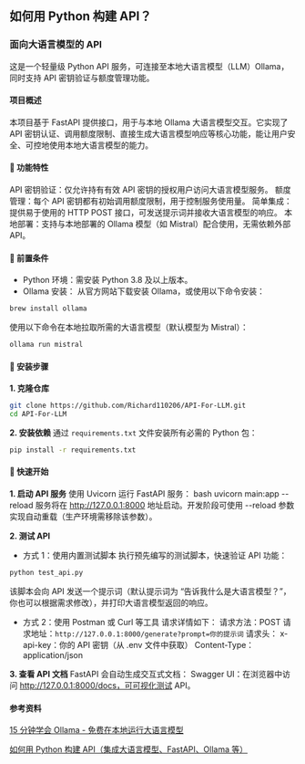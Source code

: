## 如何用 Python 构建 API？
### 面向大语言模型的 API
这是一个轻量级 Python API 服务，可连接至本地大语言模型（LLM）Ollama，同时支持 API 密钥验证与额度管理功能。

#### 项目概述
本项目基于 FastAPI 提供接口，用于与本地 Ollama 大语言模型交互。它实现了 API 密钥认证、调用额度限制、直接生成大语言模型响应等核心功能，能让用户安全、可控地使用本地大语言模型的能力。

#### 🚀 功能特性
API 密钥验证：仅允许持有有效 API 密钥的授权用户访问大语言模型服务。
额度管理：每个 API 密钥都有初始调用额度限制，用于控制服务使用量。
简单集成：提供易于使用的 HTTP POST 接口，可发送提示词并接收大语言模型的响应。
本地部署：支持与本地部署的 Ollama 模型（如 Mistral）配合使用，无需依赖外部 API。
#### 📌 前置条件
- Python 环境：需安装 Python 3.8 及以上版本。
- Ollama 安装：
从官方网站下载安装 Ollama，或使用以下命令安装：
```bash
brew install ollama
```
使用以下命令在本地拉取所需的大语言模型（默认模型为 Mistral）：
```bash
ollama run mistral
```
#### 📝 安装步骤
**1. 克隆仓库**
```bash
git clone https://github.com/Richard110206/API-For-LLM.git
cd API-For-LLM
```
**2. 安装依赖**
通过 `requirements.txt` 文件安装所有必需的 Python 包：
```bash
pip install -r requirements.txt
```
#### 🔧 快速开始
**1. 启动 API 服务**
使用 Uvicorn 运行 FastAPI 服务：
bash
uvicorn main:app --reload
服务将在 http://127.0.0.1:8000 地址启动。开发阶段可使用 --reload 参数实现自动重载（生产环境需移除该参数）。

**2. 测试 API**
- 方式 1：使用内置测试脚本
执行预先编写的测试脚本，快速验证 API 功能：
```bash
python test_api.py
```
该脚本会向 API 发送一个提示词（默认提示词为 “告诉我什么是大语言模型？”，你也可以根据需求修改），并打印大语言模型返回的响应。

- 方式 2：使用 Postman 或 Curl 等工具
请求详情如下：
请求方法：POST
请求地址：`http://127.0.0.1:8000/generate?prompt=你的提示词`
请求头：
x-api-key：你的 API 密钥（从 .env 文件中获取）
Content-Type：application/json

**3. 查看 API 文档**
FastAPI 会自动生成交互式文档：
Swagger UI：在浏览器中访问 http://127.0.0.1:8000/docs，可可视化测试 API。

#### 参考资料

[15 分钟学会 Ollama - 免费在本地运行大语言模型](https://www.youtube.com/watch?v=UtSSMs6ObqY&t=600s)

[如何用 Python 构建 API（集成大语言模型、FastAPI、Ollama 等）](https://www.youtube.com/watch?v=cy6EAp4iNN4)
